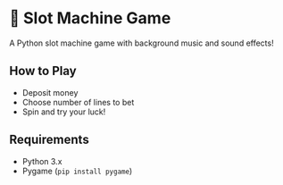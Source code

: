 # 🎰 Slot Machine Game

A Python slot machine game with background music and sound effects!

## How to Play
- Deposit money
- Choose number of lines to bet
- Spin and try your luck!

## Requirements
- Python 3.x
- Pygame (`pip install pygame`)
